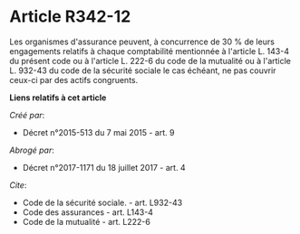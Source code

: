 # Article R342-12

Les organismes d'assurance peuvent, à concurrence de 30 % de leurs engagements relatifs à chaque comptabilité mentionnée à
l'article L. 143-4 du présent code ou à l'article L. 222-6 du code de la mutualité ou à l'article L. 932-43 du code de la
sécurité sociale le cas échéant, ne pas couvrir ceux-ci par des actifs congruents.

**Liens relatifs à cet article**

_Créé par_:

  - Décret n°2015-513 du 7 mai 2015 - art. 9

_Abrogé par_:

  - Décret n°2017-1171 du 18 juillet 2017 - art. 4

_Cite_:

  - Code de la sécurité sociale. - art. L932-43
  - Code des assurances - art. L143-4
  - Code de la mutualité - art. L222-6
